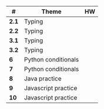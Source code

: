 
| #       | Theme               | HW  |
| ------- | ------------------- | --- |
| **2.1** | Typing              |     |
| **2.2** | Typing              |     |
| **3.1** | Typing              |     |
| **3.2** | Typing              |     |
| **6**   | Python conditionals |     |
| **7**   | Python conditionals |     |
| **8**   | Java practice       |     |
| **9**   | Javascript practice |     |
| **10**  | Javascript practice |     |
